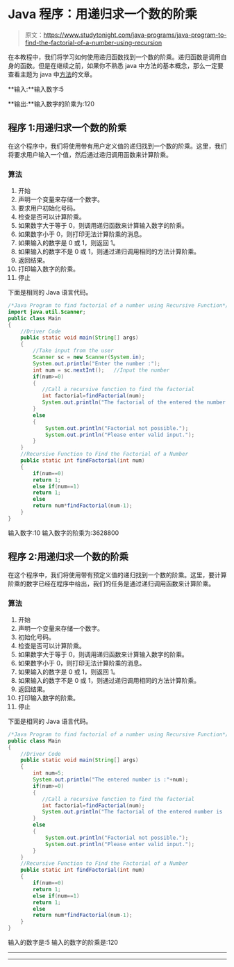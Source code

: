 # Java 程序：用递归求一个数的阶乘

> 原文：<https://www.studytonight.com/java-programs/java-program-to-find-the-factorial-of-a-number-using-recursion>

在本教程中，我们将学习如何使用递归函数找到一个数的阶乘。递归函数是调用自身的函数。但是在继续之前，如果你不熟悉 java 中方法的基本概念，那么一定要查看主题为 java 中[方法](https://www.studytonight.com/java/methods-in-java.php)的文章。

**输入:**输入数字:5

**输出:**输入数字的阶乘为:120

## 程序 1:用递归求一个数的阶乘

在这个程序中，我们将使用带有用户定义值的递归找到一个数的阶乘。这里，我们将要求用户输入一个值，然后通过递归调用函数来计算阶乘。

### 算法

1.  开始
2.  声明一个变量来存储一个数字。
3.  要求用户初始化号码。
4.  检查是否可以计算阶乘。
5.  如果数字大于等于 0，则调用递归函数来计算输入数字的阶乘。
6.  如果数字小于 0，则打印无法计算阶乘的消息。
7.  如果输入的数字是 0 或 1，则返回 1。
8.  如果输入的数字不是 0 或 1，则通过递归调用相同的方法计算阶乘。
9.  返回结果。
10.  打印输入数字的阶乘。
11.  停止

下面是相同的 Java 语言代码。

```java
/*Java Program to find factorial of a number using Recursive Function*/
import java.util.Scanner;
public class Main
{
    //Driver Code
    public static void main(String[] args) 
    {
        //Take input from the user
        Scanner sc = new Scanner(System.in);
        System.out.println("Enter the number :");
        int num = sc.nextInt();   //Input the number
        if(num>=0) 
        {
           //Call a recursive function to find the factorial
           int factorial=findFactorial(num);
           System.out.println("The factorial of the entered the number is :"+factorial);
        }        
        else
        {
            System.out.println("Factorial not possible.");
            System.out.println("Please enter valid input.");
        } 
    }
    //Recursive Function to Find the Factorial of a Number
    public static int findFactorial(int num)
    {
        if(num==0)
        return 1;
        else if(num==1)
        return 1;
        else
        return num*findFactorial(num-1);        
    }
}
```

输入数字:10
输入数字的阶乘为:3628800

## 程序 2:用递归求一个数的阶乘

在这个程序中，我们将使用带有预定义值的递归找到一个数的阶乘。这里，要计算阶乘的数字已经在程序中给出，我们的任务是通过递归调用函数来计算阶乘。

### 算法

1.  开始
2.  声明一个变量来存储一个数字。
3.  初始化号码。
4.  检查是否可以计算阶乘。
5.  如果数字大于等于 0，则调用递归函数来计算输入数字的阶乘。
6.  如果数字小于 0，则打印无法计算阶乘的消息。
7.  如果输入的数字是 0 或 1，则返回 1。
8.  如果输入的数字不是 0 或 1，则通过递归调用相同的方法计算阶乘。
9.  返回结果。
10.  打印输入数字的阶乘。
11.  停止

下面是相同的 Java 语言代码。

```java
/*Java Program to find factorial of a number using Recursive Function*/
public class Main
{
    //Driver Code
    public static void main(String[] args) 
    {
        int num=5;
        System.out.println("The entered number is :"+num);
        if(num>=0) 
        {
           //Call a recursive function to find the factorial
           int factorial=findFactorial(num);
           System.out.println("The factorial of the entered number is :"+factorial);
        }
        else
        {
            System.out.println("Factorial not possible.");
            System.out.println("Please enter valid input.");
        } 
    }
    //Recursive Function to Find the Factorial of a Number
    public static int findFactorial(int num)
    {
        if(num==0)
        return 1;
        else if(num==1)
        return 1;
        else
        return num*findFactorial(num-1);        
    }
}
```

输入的数字是:5
输入的数字的阶乘是:120

* * *

* * *